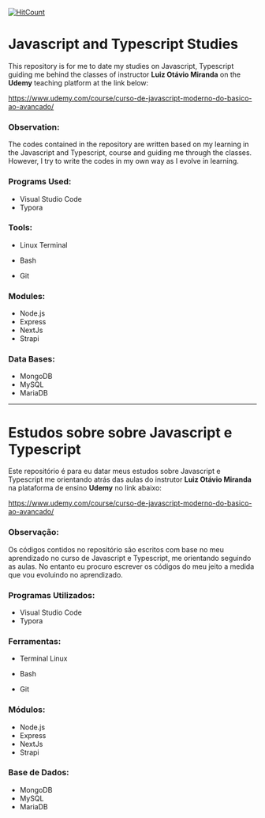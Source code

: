 [![HitCount](http://hits.dwyl.com/lipegomes/https://githubcom/lipegomes/javascript-typescript-udemy-studies.svg)](http://hits.dwyl.com/lipegomes/https://githubcom/lipegomes/javascript-typescript-udemy-studies)

# Javascript and Typescript Studies

This repository is for me to date my studies on Javascript, Typescript guiding me behind the classes of instructor **Luiz Otávio Miranda** on the **Udemy** teaching platform at the link below:

https://www.udemy.com/course/curso-de-javascript-moderno-do-basico-ao-avancado/

### Observation:

The codes contained in the repository are written based on my learning in the Javascript and Typescript, course and guiding me through the classes. However, I try to write the codes in my own way as I evolve in learning.

###  Programs Used:

- Visual Studio Code
- Typora

### Tools:

- Linux Terminal

- Bash

- Git


### Modules:

- Node.js
- Express
- NextJs
- Strapi

### Data Bases:

- MongoDB
- MySQL
- MariaDB

------

# Estudos sobre sobre Javascript e Typescript

Este repositório é para eu datar meus estudos sobre Javascript e Typescript me orientando atrás das aulas do instrutor **Luiz Otávio Miranda** na plataforma de ensino **Udemy** no link abaixo:

https://www.udemy.com/course/curso-de-javascript-moderno-do-basico-ao-avancado/

### Observação:

Os códigos contidos no repositório são escritos com base no meu aprendizado no curso de Javascript e Typescript, me orientando seguindo as aulas. No entanto eu procuro escrever os códigos do meu jeito a medida que vou evoluindo no aprendizado.

### Programas Utilizados:

- Visual Studio Code
- Typora

### Ferramentas:

- Terminal Linux

- Bash

- Git

### Módulos:

- Node.js
- Express
- NextJs
- Strapi

### Base de Dados:

- MongoDB
- MySQL
- MariaDB
